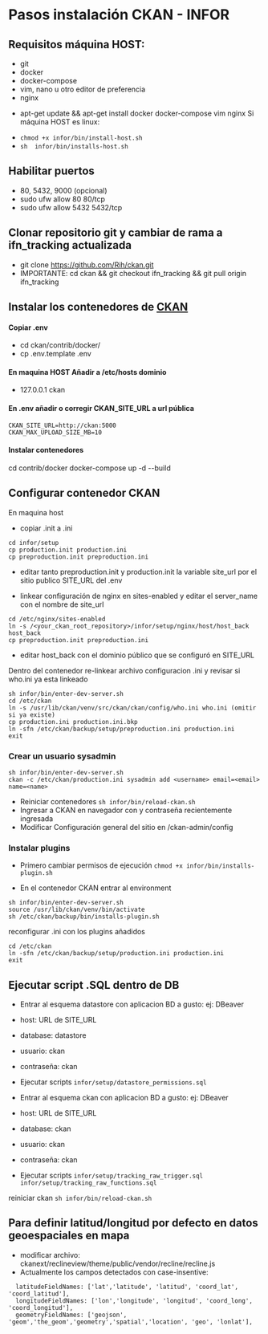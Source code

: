# Pasos instalación CKAN - INFOR

## Requisitos máquina HOST:
- git
- docker
- docker-compose
- vim, nano u otro editor de preferencia
- nginx



* apt-get update &&
apt-get install docker docker-compose vim nginx
Si máquina HOST es linux:
- ```chmod +x infor/bin/install-host.sh```
- ```sh  infor/bin/installs-host.sh ```

## Habilitar puertos
* 80, 5432, 9000 (opcional)
* sudo ufw allow 80 80/tcp
* sudo ufw allow 5432 5432/tcp

## Clonar repositorio git y cambiar de rama a ifn_tracking actualizada
* git clone https://github.com/Rih/ckan.git
* IMPORTANTE: cd ckan && git checkout ifn_tracking && git pull origin ifn_tracking

## Instalar los contenedores de [CKAN](https://docs.ckan.org/en/2.9/maintaining/installing/install-from-docker-compose.html)
#### Copiar .env
* cd ckan/contrib/docker/
* cp .env.template .env

#### En maquina HOST Añadir a /etc/hosts dominio
* 127.0.0.1 ckan

#### En .env añadir o corregir CKAN_SITE_URL a url pública
```
CKAN_SITE_URL=http://ckan:5000
CKAN_MAX_UPLOAD_SIZE_MB=10
```

#### Instalar contenedores
cd contrib/docker
docker-compose up -d --build

## Configurar contenedor CKAN

En maquina host
- copiar .init a .ini

```
cd infor/setup
cp production.init production.ini
cp preproduction.init preproduction.ini
```
- editar tanto preproduction.init y production.init la variable site_url por el sitio publico SITE_URL del .env

- linkear configuración de nginx en sites-enabled y editar el server_name con el nombre de site_url
```
cd /etc/nginx/sites-enabled
ln -s /<your_ckan_root_repository>/infor/setup/nginx/host/host_back host_back
cp preproduction.init preproduction.ini
```
- editar host_back con el dominio público que se configuró en SITE_URL

Dentro del contenedor re-linkear archivo configuracion .ini y revisar si who.ini ya esta linkeado

```
sh infor/bin/enter-dev-server.sh
cd /etc/ckan
ln -s /usr/lib/ckan/venv/src/ckan/ckan/config/who.ini who.ini (omitir si ya existe)
cp production.ini production.ini.bkp
ln -sfn /etc/ckan/backup/setup/preproduction.ini production.ini
exit
```

### Crear un usuario sysadmin

```
sh infor/bin/enter-dev-server.sh
ckan -c /etc/ckan/production.ini sysadmin add <username> email=<email> name=<name>
```
- Reiniciar contenedores ```sh infor/bin/reload-ckan.sh```
- Ingresar a CKAN en navegador con <name> y contraseña recientemente ingresada
- Modificar Configuración general del sitio en /ckan-admin/config

 ### Instalar plugins
* Primero cambiar permisos de ejecución
 ```chmod +x infor/bin/installs-plugin.sh```

* En el contenedor CKAN entrar al environment
 ```
sh infor/bin/enter-dev-server.sh
source /usr/lib/ckan/venv/bin/activate
sh /etc/ckan/backup/bin/installs-plugin.sh
```

reconfigurar .ini con los plugins añadidos

```
cd /etc/ckan
ln -sfn /etc/ckan/backup/setup/production.ini production.ini
exit
```

## Ejecutar script .SQL dentro de DB
- Entrar al esquema datastore con aplicacion BD a gusto: ej: DBeaver
- host: URL de SITE_URL
- database: datastore
- usuario: ckan
- contraseña: ckan
- Ejecutar scripts
```infor/setup/datastore_permissions.sql```

- Entrar al esquema ckan con aplicacion BD a gusto: ej: DBeaver
- host: URL de SITE_URL
- database: ckan
- usuario: ckan
- contraseña: ckan
- Ejecutar scripts
```infor/setup/tracking_raw_trigger.sql```
```infor/setup/tracking_raw_functions.sql```

reiniciar ckan
```sh infor/bin/reload-ckan.sh ```


## Para definir latitud/longitud por defecto en datos geoespaciales en mapa
- modificar archivo: ckanext/reclineview/theme/public/vendor/recline/recline.js
- Actualmente los campos detectados con case-insentive:
```
  latitudeFieldNames: ['lat','latitude', 'latitud', 'coord_lat', 'coord_latitud'],
  longitudeFieldNames: ['lon','longitude', 'longitud', 'coord_long', 'coord_longitud'],
  geometryFieldNames: ['geojson', 'geom','the_geom','geometry','spatial','location', 'geo', 'lonlat'],
```

